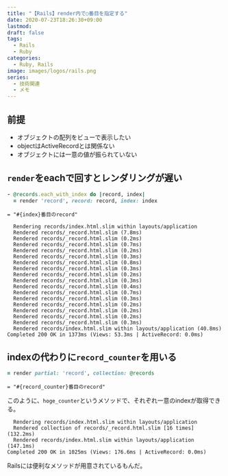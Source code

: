 ```yaml
---
title: "【Rails】render内で○番目を指定する"
date: 2020-07-23T18:26:30+09:00
lastmod:
draft: false
tags:
  - Rails
  - Ruby
categories:
  - Ruby, Rails
image: images/logos/rails.png
series:
  - 技術関連
  - メモ
---
```


## 前提

- オブジェクトの配列をビューで表示したい
- objectはActiveRecordとは関係ない
- オブジェクトには一意の値が振られていない

## `render`をeachで回すとレンダリングが遅い

```rb
- @records.each_with_index do |record, index|
  = render 'record', record: record, index: index
```

```slim:pertial
= "#{index}番目のrecord"
```

```
  Rendering records/index.html.slim within layouts/application
  Rendered records/_record.html.slim (7.8ms)
  Rendered records/_record.html.slim (0.2ms)
  Rendered records/_record.html.slim (0.7ms)
  Rendered records/_record.html.slim (0.2ms)
  Rendered records/_record.html.slim (0.3ms)
  Rendered records/_record.html.slim (0.8ms)
  Rendered records/_record.html.slim (0.3ms)
  Rendered records/_record.html.slim (0.2ms)
  Rendered records/_record.html.slim (0.3ms)
  Rendered records/_record.html.slim (0.4ms)
  Rendered records/_record.html.slim (0.7ms)
  Rendered records/_record.html.slim (0.3ms)
  Rendered records/_record.html.slim (0.2ms)
  Rendered records/_record.html.slim (0.2ms)
  Rendered records/_record.html.slim (0.2ms)
  Rendered records/_record.html.slim (0.3ms)
  Rendered records/index.html.slim within layouts/application (40.8ms)
Completed 200 OK in 1373ms (Views: 53.3ms | ActiveRecord: 0.0ms)
```

## indexの代わりに`record_counter`を用いる

```rb:slim..rb
= render partial: 'record', collection: @records
```

```slim:pertial
= "#{record_counter}番目のrecord"
```

このように、`hoge_counter`というメソッドで、それぞれ一意のindexが取得できる。

```
  Rendering records/index.html.slim within layouts/application
  Rendered collection of records/_record.html.slim [16 times] (132.2ms)
  Rendered records/index.html.slim within layouts/application (147.1ms)
Completed 200 OK in 1025ms (Views: 176.6ms | ActiveRecord: 0.0ms)
```

Railsには便利なメソッドが用意されているもんだ。
